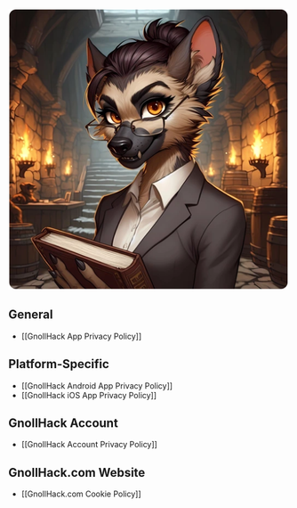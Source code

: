 ![privacy-policy](/uploads/Privacy%20Policy/privacy-policy.webp)

## General

* [[GnollHack App Privacy Policy]]

## Platform-Specific

* [[GnollHack Android App Privacy Policy]]
* [[GnollHack iOS App Privacy Policy]]

## GnollHack Account

* [[GnollHack Account Privacy Policy]]

## GnollHack.com Website

* [[GnollHack.com Cookie Policy]]